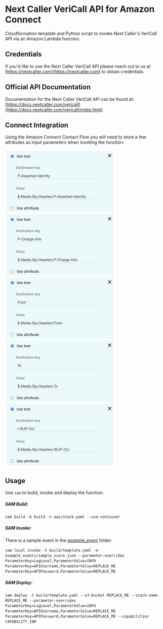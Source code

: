 # Next Caller VeriCall API for Amazon Connect

Cloudformation template and Python script to invoke Next Caller's VeriCall API via an Amazon Lambda function.

## Credentials

If you'd like to use the Next Caller VeriCall API please reach out to us at [https://nextcaller.com](https://nextcaller.com) to obtain credentials.

## Official API Documentation

Documentation for the Next Caller VeriCall API can be found at: [https://docs.nextcaller.com/vericall](https://docs.nextcaller.com/vericall/index.html)

## Connect Integration
Using the Amazon Connect Contact Flow you will need to store a few attributes as input parameters when invoking the function:

![FunctionSetup](./docs/images/lambda-input-parameters.png)

## Usage

Use `sam` to build, invoke and deploy the function.

##### SAM Build:
`sam build -b build -t aws/stack.yaml --use-container`

##### SAM Invoke:
There is a sample event in the [example_event](example_event/) folder.

`sam local invoke -t build/template.yaml -e example_events/sample_score.json --parameter-overrides ParameterKey=LogLevel,ParameterValue=INFO ParameterKey=APIUsername,ParameterValue=REPLACE_ME ParameterKey=APIPassword,ParameterValue=REPLACE_ME`

##### SAM Deploy:
`sam deploy -t build/template.yaml --s3-bucket REPLACE_ME --stack-name REPLACE_ME --parameter-overrides ParameterKey=LogLevel,ParameterValue=INFO ParameterKey=APIUsername,ParameterValue=REPLACE_ME ParameterKey=APIPassword,ParameterValue=REPLACE_ME --capabilities CAPABILITY_IAM`
